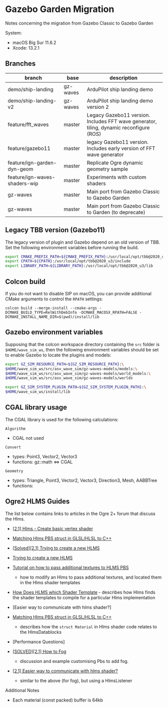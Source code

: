 
# Gazebo Garden Migration

Notes concerning the migration from Gazebo Classic to Gazebo Garden

System:
- macOS Big Sur 11.6.2
- Xcode: 13.2.1

## Branches

| branch | base | description |
| --- | --- | --- |
| demo/ship-landing | gz-waves | ArduPilot ship landing demo |
| demo/ship-landing-v2 | gz-waves | ArduPilot ship landing demo version 2 |
| feature/fft_waves | master| Legacy Gazebo11 version. Includes FFT wave generator, tiling, dynamic reconfigure (ROS) |
| feature/gazebo11 | master | legacy Gazebo11 version. Includes early version of FFT wave generator |
| feature/ign-garden-dyn-geom | master | Replicate Ogre dynamic geometry sample |
| feature/ign-waves-shaders-wip | master | Experiments with custom shaders |
| gz-waves | master | Main port from Gazebo Classic to Gazebo Garden |
| gz-waves | master | Main port from Gazebo Classic to Garden (to deprecate) |


## Legacy TBB version (Gazebo11)

The legacy version of plugin and Gazebo depend on an old version of TBB. Set the following environment variables before running the build.

```bash
export CMAKE_PREFIX_PATH=${CMAKE_PREFIX_PATH}:/usr/local/opt/tbb@2020_u3
export CPATH=${CPATH}:/usr/local/opt/tbb@2020_u3/include
export LIBRARY_PATH=${LIBRARY_PATH}:/usr/local/opt/tbb@2020_u3/lib
```

## Colcon build

If you do not want to disable SIP on macOS, you can provide additional CMake arguments to
control the `RPATH` settings:

```
colcon build --merge-install --cmake-args -DCMAKE_BUILD_TYPE=RelWithDebInfo -DCMAKE_MACOSX_RPATH=FALSE -DCMAKE_INSTALL_NAME_DIR=$(pwd)/install/lib
```

## Gazebo environment variables

Supposing that the colcon workspace directory containing the `src` folder is `$HOME/wave_sim_ws`, then the following environment variables should be set to enable Gazebo to locate the plugins and models:

```bash
export GZ_SIM_RESOURCE_PATH=${GZ_SIM_RESOURCE_PATH}:\
$HOME/wave_sim_ws/src/asv_wave_sim/gz-waves-models/models:\
$HOME/wave_sim_ws/src/asv_wave_sim/gz-waves-models/world_models:\
$HOME/wave_sim_ws/src/asv_wave_sim/gz-waves-models/worlds

export GZ_SIM_SYSTEM_PLUGIN_PATH=${GZ_SIM_SYSTEM_PLUGIN_PATH}:\
$HOME/wave_sim_ws/install/lib
```

## CGAL library usage

The CGAL library is used for the following calculations:

`Algorithm`
- CGAL not used

`Convert`
- types: Point3, Vector2, Vector3
- functions: gz::math <=> CGAL

`Geometry`
- types: Triangle, Point3, Vector2, Vector3, Direction3, Mesh, AABBTree
- functions:  


## Ogre2 HLMS Guides

The list below contains links to articles in the Ogre 2+ forum that discuss the Hlms. 

- [[2.1] Hlms - Create basic vertex shader](https://forums.ogre3d.org/viewtopic.php?f=2&t=85410&p=524471#p524412)

- [Matching Hlms PBS struct in GLSL/HLSL to C++](https://forums.ogre3d.org/viewtopic.php?f=25&t=84066)

- [[Solved][2.1] Trying to create a new HLMS](https://forums.ogre3d.org/viewtopic.php?f=25&t=83763&p=519279#p519340)

- [Trying to create a new HLMS](http://www.ogre3d.org/forums/viewtopic.php?f=25&t=83763)

- [Tutorial on how to pass additional textures to HLMS PBS](https://forums.ogre3d.org/viewtopic.php?f=25&t=84539)
    - how to modify an Hlms to pass additional textures, and located them in the Hlms shader templates

- [How Does HLMS which Shader Template](https://forums.ogre3d.org/viewtopic.php?f=25&t=84510)
      - describes how Hlms finds the shader templates to compile for a particular Hlms implementation 

- [Easier way to communicate with hlms shader?]

- [Matching Hlms PBS struct in GLSL/HLSL to C++](https://forums.ogre3d.org/viewtopic.php?f=25&t=84066)
    - describes how the `struct Material` in Hlms shader code relates to the HlmsDatablocks

- [Performance Questions]


- [[SOLVED][2.1] How to Fog](https://forums.ogre3d.org/viewtopic.php?f=25&t=82878)
    - discussion and example customising Pbs to add fog.

- [[2.1] Easier way to communicate with hlms shader?](https://forums.ogre3d.org/viewtopic.php?f=25&t=83081#p518819)
    - similar to the above (for fog), but using a HlmsListener

Additional Notes

- Each material (const packed) buffer is 64kb 